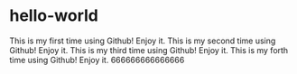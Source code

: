 # hello-world
This is my first time using Github! Enjoy it.
This is my second time using Github! Enjoy it.
This is my third time using Github! Enjoy it.
This is my forth time using Github! Enjoy it.
666666666666666
